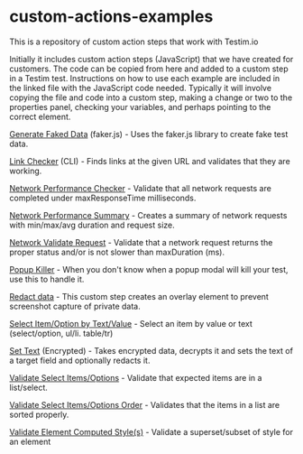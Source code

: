 # custom-actions-examples
This is a repository of custom action steps that work with Testim.io

Initially it includes custom action steps (JavaScript) that we have created for customers. The code can be copied from here and added to a custom step in a Testim test. Instructions on how to use each example are included in the linked file with the JavaScript code needed. Typically it will involve copying the file and code into a custom step, making a change or two to the properties panel, checking your variables, and perhaps pointing to the correct element. 

[Generate Faked Data](https://github.com/testimio/custom-actions-examples/testim-created/Generate-Faked-Data) (faker.js) - Uses the faker.js library to create fake test data. 

[Link Checker](https://github.com/testimio/custom-actions-examples/testim-created/link-checker) (CLI) - Finds links at the given URL and validates that they are working. 

[Network Performance Checker](https://github.com/testimio/custom-actions-examples/testim-created/Network-performance-checker) - Validate that all network requests are completed under maxResponseTime milliseconds. 

[Network Performance Summary](https://github.com/testimio/custom-actions-examples/testim-created/network-performance-summary) - Creates a summary of network requests with min/max/avg duration and request size. 

[Network Validate Request](https://github.com/testimio/custom-actions-examples/testim-created/network-validate) - Validate that a network request returns the proper status and/or is not slower than maxDuration (ms).

[Popup Killer](https://github.com/testimio/custom-actions-examples/testim-created/popup-killer) - When you don't know when a popup modal will kill your test, use this to handle it.

[Redact data](https://github.com/testimio/custom-actions-examples/testim-created/Redact-data) - This custom step creates an overlay element to prevent screenshot capture of private data.

[Select Item/Option by Text/Value](https://github.com/testimio/custom-actions-examples/testim-created/select-by-text) - Select an item by value or text (select/option, ul/li. table/tr)

[Set Text](https://github.com/testimio/custom-actions-examples/blob/main/set-text-encrypted) (Encrypted) - Takes encrypted data, decrypts it and sets the text of a target field and optionally redacts it.

[Validate Select Items/Options](https://github.com/testimio/custom-actions-examples/testim-created/validate-select-items) - Validate that expected items are in a list/select.

[Validate Select Items/Options Order](https://github.com/testimio/custom-actions-examples/testim-created/select-order-validate) - Validates that the items in a list are sorted properly.

[Validate Element Computed Style(s)](https://github.com/testimio/custom-actions-examples/testim-created/validate-computed-style) - Validate a superset/subset of style for an element
